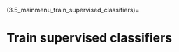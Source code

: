 (3.5_mainmenu_train_supervised_classifiers)=
# Train supervised classifiers

<!-- As depicted in Figure
[\[fig:nm_flowchart\]](#fig:nm_flowchart){reference-type="ref"
reference="fig:nm_flowchart"}, once the parameter template has been
completed and initialized there is the option to train the models. This
implies the use of a statistical technique, such as an SVM, along with
the hyperparameter optimisation (e.g., optimising the C parameter) and
any wrappers that might have been activated. The following menu will be
displayed:

1: Create analysis from scratch\
2: Create analysis using precomputer preprocdata-MATs\
3: Create analysis using precomputed CVdatamats\
4: Create analysis using precomputed CVresult-MATs

**1: Create analysis from scratch**\
This is where the analysis has only been initialized and no data
matrices have been stored. This will preprocess and then train
classifiers. Please note, that if your matrices are large (e.g., with
neuroimaging data) then this will take up a lot of RAM and as such it is
recommended to preprocess the data first.

**2: Create analysis using precomputer preprocdata-MATs**\
This is when the user has preprocessed their data and stored the
preprocessed files in a folder; i.e., they have TRAIN files.

**3: Create analysis using precomputed CVdatamats**\
This is when the user has completed an analysis (preprocessing and
training) and they have the data matrix files stored in a folder; i.e.,
\"\...CVdatamat_oCV\...\" files. When this option is selected, the
analysis results from the CVdatamat files are then collated into a
result file. It is useful especially when the program has crashed,
and/or the NM structure has not been saved, and the user wants to get
the results without re-running all the training again.

**4: Create analysis using precomputed CVresult-MATs**\
This is when the user already has the results file and they want to
integrate the results into the NM structure. This is useful if there has
been a crash and the data has been lost from the NM structure.

![Monitor progress during an
analysis.](Images/analysis_processing){#fig:analysis_processing
width="1.1\\linewidth"} -->
